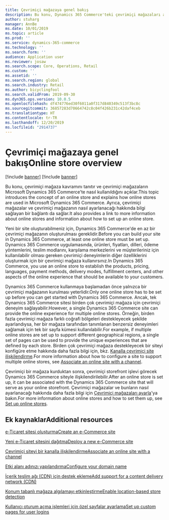 ```yaml
---
title: Çevrimiçi mağazaya genel bakış
description: Bu konu, Dynamics 365 Commerce'teki çevrimiçi mağazaları anlatmaktadır.
author: stuharg
manager: AnnBe
ms.date: 10/01/2019
ms.topic: article
ms.prod: ''
ms.service: dynamics-365-commerce
ms.technology: ''
ms.search.form: ''
audience: Application user
ms.reviewer: josaw
ms.search.scope: Core, Operations, Retail
ms.custom: ''
ms.assetid: ''
ms.search.region: global
ms.search.industry: Retail
ms.author: bicyclingfool
ms.search.validFrom: 2019-09-30
ms.dyn365.ops.version: 10.0.5
ms.openlocfilehash: df474776ed30f6011a0f317d840349c513f3bc8c
ms.sourcegitcommit: 36857283d70664742c8c04f426b231c42daf4ceb
ms.translationtype: HT
ms.contentlocale: tr-TR
ms.lasthandoff: 12/20/2019
ms.locfileid: "2914737"
---
```

# <a name="online-store-overview"></a><span data-ttu-id="6b320-103">Çevrimiçi mağazaya genel bakış</span><span class="sxs-lookup"><span data-stu-id="6b320-103">Online store overview</span></span>
[!include [banner](includes/banner.md)]
[!include [banner](includes/preview-banner.md)]

<span data-ttu-id="6b320-104">Bu konu, çevrimiçi mağaza kavramını tanıtır ve çevrimiçi mağazaların Microsoft Dynamics 365 Commerce'te nasıl kullanıldığını açıklar.</span><span class="sxs-lookup"><span data-stu-id="6b320-104">This topic introduces the concept of an online store and explains how online stores are used in Microsoft Dynamics 365 Commerce.</span></span> <span data-ttu-id="6b320-105">Ayrıca, çevrimiçi mağazalar ve çevrimiçi mağazanın nasıl ayarlanacağı hakkında bilgi sağlayan bir bağlantı da sağlar.</span><span class="sxs-lookup"><span data-stu-id="6b320-105">It also provides a link to more information about online stores and information about how to set up an online store.</span></span>

<span data-ttu-id="6b320-106">Yeni bir site oluşturabilmeniz için, Dynamics 365 Commerce'de en az bir çevrimiçi mağazanın oluşturulması gereklidir.</span><span class="sxs-lookup"><span data-stu-id="6b320-106">Before you can build your site in Dynamics 365 Commerce, at least one online store must be set up.</span></span> <span data-ttu-id="6b320-107">Dynamics 365 Commerce uygulamasında, ürünleri, fiyatları, dilleri, ödeme yöntemlerini, teslim modlarını, karşılama merkezlerini ve müşterileriniz için kullanılabilir olması gereken çevrimiçi deneyimlerin diğer özelliklerini oluşturmak için bir çevrimiçi mağaza kullanırsınız.</span><span class="sxs-lookup"><span data-stu-id="6b320-107">In Dynamics 365 Commerce, you use an online store to establish the products, pricing, languages, payment methods, delivery modes, fulfillment centers, and other aspects of the online experience that should be available to your customers.</span></span>

<span data-ttu-id="6b320-108">Dynamics 365 Commerce kullanmaya başlamadan önce yalnızca bir çevrimiçi mağazanın kurulması yeterlidir.</span><span class="sxs-lookup"><span data-stu-id="6b320-108">Only one online store has to be set up before you can get started with Dynamics 365 Commerce.</span></span> <span data-ttu-id="6b320-109">Ancak, tek Dynamics 365 Commerce sitesi birden çok çevrimiçi mağaza için çevrimiçi deneyim sağlayabilir.</span><span class="sxs-lookup"><span data-stu-id="6b320-109">However, a single Dynamics 365 Commerce site can provide the online experience for multiple online stores.</span></span> <span data-ttu-id="6b320-110">Örneğin, birden fazla çevrimiçi mağaza farklı coğrafi bölgeleri destekleyecek şekilde ayarlandıysa, her bir mağaza tarafından tanımlanan benzersiz deneyimleri sağlamak için tek bir sayfa kümesi kullanılabilir.</span><span class="sxs-lookup"><span data-stu-id="6b320-110">For example, if multiple online stores are set up to support different geographical regions, a single set of pages can be used to provide the unique experiences that are defined by each store.</span></span> <span data-ttu-id="6b320-111">Birden çok çevrimiçi mağaza destekleyecek bir siteyi konfigüre etme hakkında daha fazla bilgi için, bkz. [Kanalla çevrimiçi site ilişkilendirme](associate-site-online-store.md).</span><span class="sxs-lookup"><span data-stu-id="6b320-111">For more information about how to configure a site to support multiple online stores, see [Associate an online site with a channel](associate-site-online-store.md).</span></span>

<span data-ttu-id="6b320-112">Çevrimiçi bir mağaza kurduktan sonra, çevrimiçi storefront işlevi görecek Dynamics 365 Commerce siteyle ilişkilendirilebilir.</span><span class="sxs-lookup"><span data-stu-id="6b320-112">After an online store is set up, it can be associated with the Dynamics 365 Commerce site that will serve as your online storefront.</span></span> <span data-ttu-id="6b320-113">Çevrimiçi mağazalar ve bunların nasıl ayarlanacağı hakkında daha fazla bilgi için [Çevrimiçi mağazaları ayarla](https://docs.microsoft.com/dynamics365/unified-operations/retail/online-stores)'ya bakın.</span><span class="sxs-lookup"><span data-stu-id="6b320-113">For more information about online stores and how to set them up, see [Set up online stores](https://docs.microsoft.com/dynamics365/unified-operations/retail/online-stores).</span></span>

## <a name="additional-resources"></a><span data-ttu-id="6b320-114">Ek kaynaklar</span><span class="sxs-lookup"><span data-stu-id="6b320-114">Additional resources</span></span>

[<span data-ttu-id="6b320-115">e-Ticaret sitesi oluşturma</span><span class="sxs-lookup"><span data-stu-id="6b320-115">Create an e-Commerce site</span></span>](create-ecommerce-site.md)

[<span data-ttu-id="6b320-116">Yeni e-Ticaret sitesini dağıtma</span><span class="sxs-lookup"><span data-stu-id="6b320-116">Deploy a new e-Commerce site</span></span>](deploy-ecommerce-site.md)

[<span data-ttu-id="6b320-117">Çevrimiçi siteyi bir kanalla ilişkilendirme</span><span class="sxs-lookup"><span data-stu-id="6b320-117">Associate an online site with a channel</span></span>](associate-site-online-store.md)

[<span data-ttu-id="6b320-118">Etki alanı adınızı yapılandırma</span><span class="sxs-lookup"><span data-stu-id="6b320-118">Configure your domain name</span></span>](configure-your-domain-name.md)

[<span data-ttu-id="6b320-119">İçerik teslim ağı (CDN) için destek ekleme</span><span class="sxs-lookup"><span data-stu-id="6b320-119">Add support for a content delivery network (CDN)</span></span>](add-cdn-support.md)

[<span data-ttu-id="6b320-120">Konum tabanlı mağaza algılamayı etkinleştirme</span><span class="sxs-lookup"><span data-stu-id="6b320-120">Enable location-based store detection</span></span>](enable-store-detection.md)

[<span data-ttu-id="6b320-121">Kullanıcı oturum açma işlemleri için özel sayfalar ayarlama</span><span class="sxs-lookup"><span data-stu-id="6b320-121">Set up custom pages for user logins</span></span>](custom-pages-user-logins.md)

